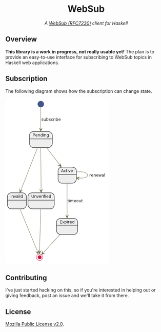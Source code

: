 <div align="center">
<h1>WebSub</h1>
</div>

<p align="center">
<em>A <a href="https://www.w3.org/TR/websub/">WebSub (RFC7230)</a> client for Haskell</em>
</p>


## Overview

**This library is a work in progress, not really usable yet!** The plan is to
provide an easy-to-use interface for subscribing to WebSub topics in Haskell
web applications.

## Subscription

The following diagram shows how the subscription can change state.

![Subscription state changes](graphics/subscription.uml.png)

## Contributing

I've just started hacking on this, so if you're interested in helping out or
giving feedback, post an issue and we'll take it from there.

## License

[Mozilla Public License v2.0](LICENSE).
